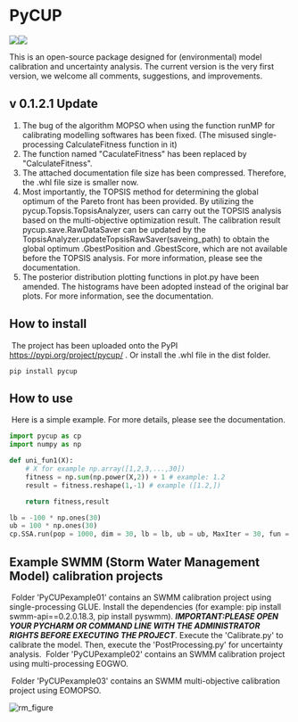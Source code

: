 # PyCUP

<img src="https://img.shields.io/badge/Version-0.1.2.1-brightgreen" /><img src="https://img.shields.io/badge/Language-Python-blue" />	

This is an open-source package designed for (environmental) model calibration and uncertainty analysis. The current version is the very first version, we welcome all comments, suggestions, and improvements.

## v 0.1.2.1 Update

1. The bug of the algorithm MOPSO when using the function runMP for calibrating modelling softwares has been fixed. (The misused single-processing CalculateFitness function in it)
2. The function named "CaculateFitness" has been replaced by "CalculateFitness".
3. The attached documentation file size has been compressed. Therefore, the .whl file size is smaller now.
4. Most importantly, the TOPSIS method for determining the global optimum of the Pareto front has been provided. By utilizing the pycup.Topsis.TopsisAnalyzer, users can carry out the TOPSIS analysis based on the multi-objective optimization result. The calibration result pycup.save.RawDataSaver can be updated by the TopsisAnalyzer.updateTopsisRawSaver(saveing_path) to obtain the global optimum .GbestPosition and .GbestScore, which are not available before the TOPSIS analysis. For more information, please see the documentation.
5. The posterior distribution plotting functions in plot.py have been amended. The histograms have been adopted instead of the original bar plots. For more information, see the documentation.

## How to install

​	The project has been uploaded onto the PyPI https://pypi.org/project/pycup/ . Or install the .whl file in the dist folder.

```
pip install pycup
```

## How to use

​	Here is a simple example. For more details, please see the documentation.

```python
import pycup as cp
import numpy as np

def uni_fun1(X):
	# X for example np.array([1,2,3,...,30])
    fitness = np.sum(np.power(X,2)) + 1 # example: 1.2
    result = fitness.reshape(1,-1) # example ([1.2,])

    return fitness,result

lb = -100 * np.ones(30)
ub = 100 * np.ones(30)
cp.SSA.run(pop = 1000, dim = 30, lb = lb, ub = ub, MaxIter = 30, fun = uni_fun1)
```

## Example SWMM (Storm Water Management Model) calibration projects

​	Folder 'PyCUPexample01' contains an SWMM calibration project using single-processing GLUE. Install the dependencies (for example: pip install swmm-api==0.2.0.18.3, pip install pyswmm). ***IMPORTANT:PLEASE OPEN YOUR PYCHARM OR COMMAND LINE WITH THE ADMINISTRATOR RIGHTS BEFORE EXECUTING THE PROJECT***. Execute the 'Calibrate.py' to calibrate the model. Then, execute the 'PostProcessing.py' for uncertainty analysis.
​	Folder 'PyCUPexample02' contains an SWMM calibration project using multi-processing EOGWO.

​	Folder 'PyCUPexample03' contains an SWMM multi-objective calibration project using EOMOPSO. 

![rm_figure](https://user-images.githubusercontent.com/116932670/209893309-e67c425f-0eff-47b4-a552-b30d717a138b.png)



